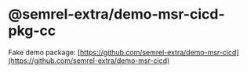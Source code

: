 # @semrel-extra/demo-msr-cicd-pkg-cc

Fake demo package: [https://github.com/semrel-extra/demo-msr-cicd](https://github.com/semrel-extra/demo-msr-cicd)
